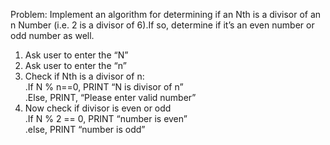 Problem: Implement an algorithm for determining if
an Nth is a divisor of an n Number (i.e. 2 is a divisor
of 6).If so, determine if it’s an even number or odd
number as well.

1. Ask user to enter the “N”
2. Ask user to enter the “n”
3. Check if Nth is a divisor of n:\
.If N % n==0, PRINT “N is divisor of n”\
 .Else, PRINT, “Please enter valid number”
4. Now check if divisor is even or odd\
 .If N % 2 == 0, PRINT “number is even”\
 .else, PRINT “number is odd”
